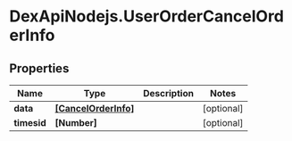 # DexApiNodejs.UserOrderCancelOrderInfo

## Properties

Name | Type | Description | Notes
------------ | ------------- | ------------- | -------------
**data** | [**[CancelOrderInfo]**](CancelOrderInfo.md) |  | [optional] 
**timesid** | **[Number]** |  | [optional] 


